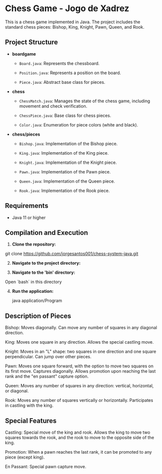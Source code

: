 # Chess Game - Jogo de Xadrez

This is a chess game implemented in Java. The project includes the standard chess pieces: Bishop, King, Knight, Pawn, Queen, and Rook.

## Project Structure

- **boardgame**

  - `Board.java`: Represents the chessboard.

  - `Position.java`: Represents a position on the board.
  
  - `Piece.java`: Abstract base class for pieces.

- **chess**

  - `ChessMatch.java`: Manages the state of the chess game, including movement and check verification.

  - `ChessPiece.java`: Base class for chess pieces.

  - `Color.java`: Enumeration for piece colors (white and black).

- **chess/pieces**

  - `Bishop.java`: Implementation of the Bishop piece.

  - `King.java`: Implementation of the King piece.

  - `Knight.java`: Implementation of the Knight piece.

  - `Pawn.java`: Implementation of the Pawn piece.

  - `Queen.java`: Implementation of the Queen piece.
  
  - `Rook.java`: Implementation of the Rook piece.

## Requirements

- Java 11 or higher

## Compilation and Execution

1. **Clone the repository:**
 
  git clone https://github.com/jorgesantos001/chess-system-java.git

2. **Navigate to the project directory:**

3. **Navigate to the 'bin' directory:**

  Open ´bash´ in this directory
   
4. **Run the application:**
   
   java application/Program

## Description of Pieces

Bishop: Moves diagonally. Can move any number of squares in any diagonal direction.

King: Moves one square in any direction. Allows the special castling move.

Knight: Moves in an "L" shape: two squares in one direction and one square perpendicular. Can jump over other pieces.

Pawn: Moves one square forward, with the option to move two squares on its first move. Captures diagonally. Allows promotion upon reaching the last rank and the "en passant" capture option.

Queen: Moves any number of squares in any direction: vertical, horizontal, or diagonal.

Rook: Moves any number of squares vertically or horizontally. Participates in castling with the king.

## Special Features

Castling: Special move of the king and rook. Allows the king to move two squares towards the rook, and the rook to move to the opposite side of the king.

Promotion: When a pawn reaches the last rank, it can be promoted to any piece (except king).

En Passant: Special pawn capture move.
